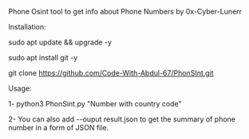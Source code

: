  Phone Osint tool to get info about Phone Numbers by 0x-Cyber-Lunerr

 Installation:

 sudo apt update && upgrade -y

 sudo apt install git -y

 git clone https://github.com/Code-With-Abdul-67/PhonSInt.git

 
 Usage:

1- python3 PhonSint.py "Number with country code" 

2- You can also add --ouput result.json to get the summary of phone number in a form of JSON file.

    

